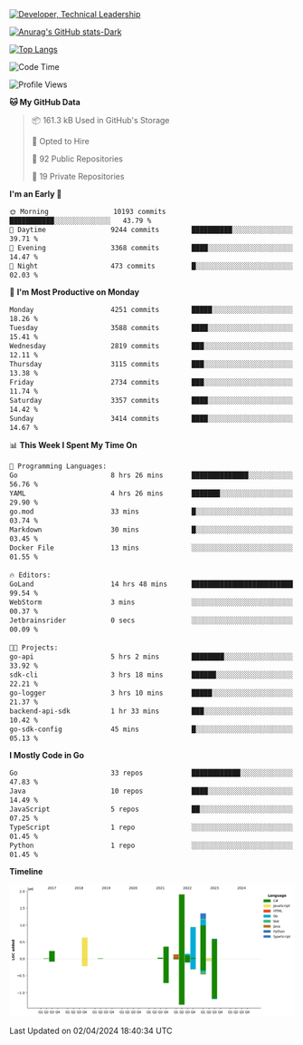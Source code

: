<div>
  <a href="https://www.linkedin.com/in/arielpineiro/" target="_blank" rel="nofollow noopener noreferrer">
    <img src="https://img.shields.io/badge/-LinkedIn-%230077B5?style=for-the-badge&logo=linkedin&logoColor=white" alt="Developer, Technical Leadership" title="Ariel Piñeiro">
  </a>
</div>

[![Anurag's GitHub stats-Dark](https://github-readme-stats.vercel.app/api?username=arielsrv&show_icons=true&theme=dark#gh-dark-mode-only)](https://github.com/anuraghazra/github-readme-stats#gh-dark-mode-only)

[![Top Langs](https://github-readme-stats.vercel.app/api/top-langs/?username=arielsrv&layout=compact&langs_count=10&theme=dark#gh-dark-mode-only)](https://github.com/anuraghazra/github-readme-stats&theme=dark#gh-dark-mode-only)

<!--START_SECTION:waka-->
![Code Time](http://img.shields.io/badge/Code%20Time-729%20hrs%2046%20mins-blue)

![Profile Views](http://img.shields.io/badge/Profile%20Views-0-blue)

**🐱 My GitHub Data** 

> 📦 161.3 kB Used in GitHub's Storage 
 > 
> 💼 Opted to Hire
 > 
> 📜 92 Public Repositories 
 > 
> 🔑 19 Private Repositories 
 > 
**I'm an Early 🐤** 

```text
🌞 Morning                10193 commits       ███████████░░░░░░░░░░░░░░   43.79 % 
🌆 Daytime                9244 commits        ██████████░░░░░░░░░░░░░░░   39.71 % 
🌃 Evening                3368 commits        ████░░░░░░░░░░░░░░░░░░░░░   14.47 % 
🌙 Night                  473 commits         █░░░░░░░░░░░░░░░░░░░░░░░░   02.03 % 
```
📅 **I'm Most Productive on Monday** 

```text
Monday                   4251 commits        █████░░░░░░░░░░░░░░░░░░░░   18.26 % 
Tuesday                  3588 commits        ████░░░░░░░░░░░░░░░░░░░░░   15.41 % 
Wednesday                2819 commits        ███░░░░░░░░░░░░░░░░░░░░░░   12.11 % 
Thursday                 3115 commits        ███░░░░░░░░░░░░░░░░░░░░░░   13.38 % 
Friday                   2734 commits        ███░░░░░░░░░░░░░░░░░░░░░░   11.74 % 
Saturday                 3357 commits        ████░░░░░░░░░░░░░░░░░░░░░   14.42 % 
Sunday                   3414 commits        ████░░░░░░░░░░░░░░░░░░░░░   14.67 % 
```


📊 **This Week I Spent My Time On** 

```text
💬 Programming Languages: 
Go                       8 hrs 26 mins       ██████████████░░░░░░░░░░░   56.76 % 
YAML                     4 hrs 26 mins       ███████░░░░░░░░░░░░░░░░░░   29.90 % 
go.mod                   33 mins             █░░░░░░░░░░░░░░░░░░░░░░░░   03.74 % 
Markdown                 30 mins             █░░░░░░░░░░░░░░░░░░░░░░░░   03.45 % 
Docker File              13 mins             ░░░░░░░░░░░░░░░░░░░░░░░░░   01.55 % 

🔥 Editors: 
GoLand                   14 hrs 48 mins      █████████████████████████   99.54 % 
WebStorm                 3 mins              ░░░░░░░░░░░░░░░░░░░░░░░░░   00.37 % 
Jetbrainsrider           0 secs              ░░░░░░░░░░░░░░░░░░░░░░░░░   00.09 % 

🐱‍💻 Projects: 
go-api                   5 hrs 2 mins        ████████░░░░░░░░░░░░░░░░░   33.92 % 
sdk-cli                  3 hrs 18 mins       ██████░░░░░░░░░░░░░░░░░░░   22.21 % 
go-logger                3 hrs 10 mins       █████░░░░░░░░░░░░░░░░░░░░   21.37 % 
backend-api-sdk          1 hr 33 mins        ███░░░░░░░░░░░░░░░░░░░░░░   10.42 % 
go-sdk-config            45 mins             █░░░░░░░░░░░░░░░░░░░░░░░░   05.13 % 
```

**I Mostly Code in Go** 

```text
Go                       33 repos            ████████████░░░░░░░░░░░░░   47.83 % 
Java                     10 repos            ████░░░░░░░░░░░░░░░░░░░░░   14.49 % 
JavaScript               5 repos             ██░░░░░░░░░░░░░░░░░░░░░░░   07.25 % 
TypeScript               1 repo              ░░░░░░░░░░░░░░░░░░░░░░░░░   01.45 % 
Python                   1 repo              ░░░░░░░░░░░░░░░░░░░░░░░░░   01.45 % 
```



**Timeline**

![Lines of Code chart](https://raw.githubusercontent.com/arielsrv/arielsrv/main/assets/bar_graph.png)


 Last Updated on 02/04/2024 18:40:34 UTC
<!--END_SECTION:waka-->
